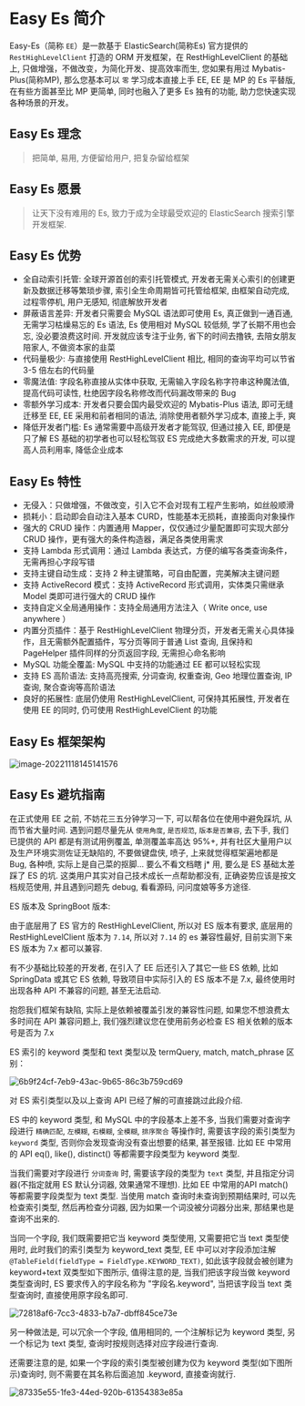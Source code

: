 # Easy Es 简介

Easy-Es（简称 `EE`）是一款基于 ElasticSearch(简称Es) 官方提供的 `RestHighLevelClient` 打造的 ORM 开发框架，在 RestHighLevelClient 的基础上, 只做增强，不做改变，为简化开发、提高效率而生, 您如果有用过 Mybatis-Plus(简称MP), 那么您基本可以 `零` 学习成本直接上手 EE, EE 是 MP 的 Es 平替版, 在有些方面甚至比 MP 更简单, 同时也融入了更多 Es 独有的功能, 助力您快速实现各种场景的开发。

## Easy Es 理念

> 把简单, 易用, 方便留给用户, 把复杂留给框架

## Easy Es 愿景

> 让天下没有难用的 Es, 致力于成为全球最受欢迎的 ElasticSearch 搜索引擎开发框架.

## Easy Es 优势

- 全自动索引托管: 全球开源首创的索引托管模式, 开发者无需关心索引的创建更新及数据迁移等繁琐步骤, 索引全生命周期皆可托管给框架, 由框架自动完成, 过程零停机, 用户无感知, 彻底解放开发者
- 屏蔽语言差异: 开发者只需要会 MySQL 语法即可使用 Es, 真正做到一通百通, 无需学习枯燥易忘的 Es 语法, Es 使用相对 MySQL 较低频, 学了长期不用也会忘, 没必要浪费这时间. 开发就应该专注于业务, 省下的时间去撸铁, 去陪女朋友陪家人, 不做资本家的韭菜
- 代码量极少: 与直接使用 RestHighLevelClient 相比, 相同的查询平均可以节省 3-5 倍左右的代码量
- 零魔法值: 字段名称直接从实体中获取, 无需输入字段名称字符串这种魔法值, 提高代码可读性, 杜绝因字段名称修改而代码漏改带来的 Bug
- 零额外学习成本: 开发者只要会国内最受欢迎的 Mybatis-Plus 语法, 即可无缝迁移至 EE, EE 采用和前者相同的语法, 消除使用者额外学习成本, 直接上手, 爽
- 降低开发者门槛: Es 通常需要中高级开发者才能驾驭, 但通过接入 EE, 即便是只了解 ES 基础的初学者也可以轻松驾驭 ES 完成绝大多数需求的开发, 可以提高人员利用率, 降低企业成本

## Easy Es 特性

- 无侵入：只做增强，不做改变，引入它不会对现有工程产生影响，如丝般顺滑
- 损耗小：启动即会自动注入基本 CURD，性能基本无损耗，直接面向对象操作
- 强大的 CRUD 操作：内置通用 Mapper，仅仅通过少量配置即可实现大部分 CRUD 操作，更有强大的条件构造器，满足各类使用需求
- 支持 Lambda 形式调用：通过 Lambda 表达式，方便的编写各类查询条件，无需再担心字段写错
- 支持主键自动生成：支持 2 种主键策略，可自由配置，完美解决主键问题
- 支持 ActiveRecord 模式：支持 ActiveRecord 形式调用，实体类只需继承 Model 类即可进行强大的 CRUD 操作
- 支持自定义全局通用操作：支持全局通用方法注入（ Write once, use anywhere ）
- 内置分页插件：基于 RestHighLevelClient 物理分页，开发者无需关心具体操作，且无需额外配置插件，写分页等同于普通 List 查询, 且保持和 PageHelper 插件同样的分页返回字段, 无需担心命名影响
- MySQL 功能全覆盖: MySQL 中支持的功能通过 EE 都可以轻松实现
- 支持 ES 高阶语法: 支持高亮搜索, 分词查询, 权重查询, Geo 地理位置查询, IP 查询, 聚合查询等高阶语法
- 良好的拓展性: 底层仍使用 RestHighLevelClient, 可保持其拓展性, 开发者在使用 EE 的同时, 仍可使用 RestHighLevelClient 的功能

## Easy Es 框架架构

![image-20221118145141576](https://img2022.cnblogs.com/blog/2105804/202211/2105804-20221118145142858-56636605.png)

## Easy Es 避坑指南

在正式使用 EE 之前, 不妨花三五分钟学习一下, 可以帮各位在使用中避免踩坑, 从而节省大量时间. 遇到问题尽量先从 `使用角度`, `是否规范`, `版本是否兼容`, 去下手, 我们已提供的 API 都是有测试用例覆盖, 单测覆盖率高达 95%+, 并有社区大量用户以及生产环境实测佐证无缺陷的, 不要做键盘侠, 喷子, 上来就觉得框架遍地都是 Bug, 各种喷, 实际上是自己菜的抠脚... 要么不看文档瞎 j* 用, 要么是 ES 基础太差踩了 ES 的坑. 这类用户其实对自己技术成长一点帮助都没有, 正确姿势应该是按文档规范使用, 并且遇到问题先 debug, 看看源码, 问问度娘等多方途径.

ES 版本及 SpringBoot 版本:

由于底层用了 ES 官方的 RestHighLevelClient, 所以对 ES 版本有要求, 底层用的 RestHighLevelClient 版本为 `7.14`, 所以对 `7.14` 的 es 兼容性最好, 目前实测下来 ES 版本为 7.x 都可以兼容.

有不少基础比较差的开发者, 在引入了 EE 后还引入了其它一些 ES 依赖, 比如 SpringData 或其它 ES 依赖, 导致项目中实际引入的 ES 版本不是 7.x, 最终使用时出现各种 API 不兼容的问题, 甚至无法启动.

抱怨我们框架有缺陷, 实际上是依赖被覆盖引发的兼容性问题, 如果您不想浪费太多时间在 API 兼容问题上, 我们强烈建议您在使用前务必检查 ES 相关依赖的版本号是否为 7.x

ES 索引的 keyword 类型和 text 类型以及 termQuery, match, match_phrase 区别：

![6b9f24cf-7eb9-43ac-9b65-86c3b759cd69](https://img2022.cnblogs.com/blog/2105804/202211/2105804-20221118150149314-542167449.png)

对 ES 索引类型以及以上查询 API 已经了解的可直接跳过此段介绍.

ES 中的 keyword 类型, 和 MySQL 中的字段基本上差不多, 当我们需要对查询字段进行 `精确匹配`, `左模糊`, `右模糊`, `全模糊`, `排序聚合` 等操作时, 需要该字段的索引类型为 `keyword` 类型, 否则你会发现查询没有查出想要的结果, 甚至报错. 比如 EE 中常用的 API eq(), like(), distinct() 等都需要字段类型为 keyword 类型.

当我们需要对字段进行 `分词查询` 时, 需要该字段的类型为 `text` 类型, 并且指定分词器(不指定就用 ES 默认分词器, 效果通常不理想). 比如 EE 中常用的API match() 等都需要字段类型为 text 类型. 当使用 match 查询时未查询到预期结果时, 可以先检查索引类型, 然后再检查分词器, 因为如果一个词没被分词器分出来, 那结果也是查询不出来的.

当同一个字段, 我们既需要把它当 keyword 类型使用, 又需要把它当 text 类型使用时, 此时我们的索引类型为 keyword_text 类型, EE 中可以对字段添加注解 `@TableField(fieldType = FieldType.KEYWORD_TEXT)`, 如此该字段就会被创建为 keyword+text 双类型如下图所示, 值得注意的是, 当我们把该字段当做 keyword 类型查询时, ES 要求传入的字段名称为 "字段名.keyword", 当把该字段当 text 类型查询时, 直接使用原字段名即可.

![72818af6-7cc3-4833-b7a7-dbff845ce73e](https://img2022.cnblogs.com/blog/2105804/202211/2105804-20221118151157132-1385179881.png)

另一种做法是, 可以冗余一个字段, 值用相同的, 一个注解标记为 keyword 类型, 另一个标记为 text 类型, 查询时按规则选择对应字段进行查询.

还需要注意的是, 如果一个字段的索引类型被创建为仅为 keyword 类型(如下图所示)查询时, 则不需要在其名称后面追加 .keyword, 直接查询就行.

![87335e55-1fe3-44ed-920b-61354383e85a](https://img2022.cnblogs.com/blog/2105804/202211/2105804-20221118151438226-962558908.png)

